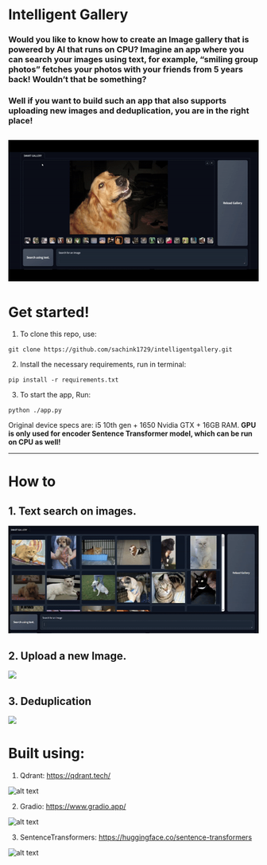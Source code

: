 # Intelligent Gallery

### Would you like to know how to create an Image gallery that is powered by AI that runs on CPU? Imagine an app where you can search your images using text, for example, “smiling group photos” fetches your photos with your friends from 5 years back! Wouldn’t that be something?

### Well if you want to build such an app that also supports uploading new images and deduplication, you are in the right place!

![](https://raw.githubusercontent.com/sachink1729/intelligentgallery/main/demos/gallery%20preview.gif)
-------------------------------------------------------------------------------------------------------
# Get started!

1. To clone this repo, use:
```
git clone https://github.com/sachink1729/intelligentgallery.git
```

2. Install the necessary requirements, run in terminal:

```
pip install -r requirements.txt
```

3. To start the app, Run:
```
python ./app.py
```

Original device specs are: i5 10th gen + 1650 Nvidia GTX + 16GB RAM. 
**GPU is only used for encoder Sentence Transformer model, which can be run on CPU as well!**

--------------------------------------------------------------------------------------------------------
# How to
## 1. Text search on images.
![](https://raw.githubusercontent.com/sachink1729/intelligentgallery/main/demos/text%20search%20on%20images.gif)

## 2. Upload a new Image.
![](https://raw.githubusercontent.com/sachink1729/intelligentgallery/main/demos/upload%20new%20image.gif)

## 3. Deduplication
![](https://raw.githubusercontent.com/sachink1729/intelligentgallery/main/demos/duplicate%20image.gif)

# Built using:
1) Qdrant: https://qdrant.tech/

![alt text](https://raw.githubusercontent.com/qdrant/qdrant/master/docs/logo.svg)

2) Gradio: https://www.gradio.app/

![alt text](https://avatars.githubusercontent.com/u/51063788?s=200&v=4)

3) SentenceTransformers: https://huggingface.co/sentence-transformers

![alt text](https://aeiljuispo.cloudimg.io/v7/https://cdn-uploads.huggingface.co/production/uploads/1609621322398-5eff4688ff69163f6f59e66c.png?w=200&h=200&f=face)
